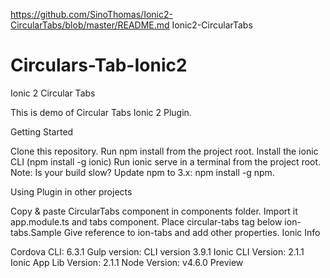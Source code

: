 https://github.com/SinoThomas/Ionic2-CircularTabs/blob/master/README.md
Ionic2-CircularTabs
# Circulars-Tab-Ionic2

Ionic 2 Circular Tabs

This is demo of Circular Tabs Ionic 2 Plugin.

Getting Started

Clone this repository.
Run npm install from the project root.
Install the ionic CLI (npm install -g ionic)
Run ionic serve in a terminal from the project root.
Note: Is your build slow? Update npm to 3.x: npm install -g npm.

Using Plugin in other projects

Copy & paste CircularTabs component in components folder.
Import it app.module.ts and tabs component.
Place circular-tabs tag below ion-tabs.Sample
Give reference to ion-tabs and add other properties.
Ionic Info

Cordova CLI: 6.3.1
Gulp version: CLI version 3.9.1
Ionic CLI Version: 2.1.1
Ionic App Lib Version: 2.1.1
Node Version: v4.6.0
Preview

















  
